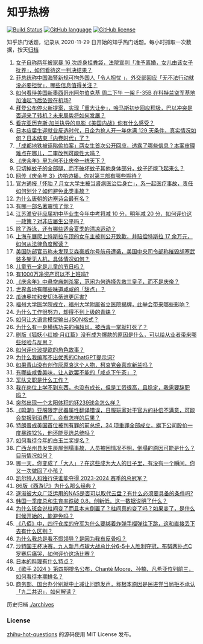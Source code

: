 # 知乎热榜
[![Build Status](https://github.com/ToWeLong/zhihu-hot-questions/workflows/CI/badge.svg)](https://github.com/ToWeLong/zhihu-hot-questions/actions)
[![GitHub language](https://img.shields.io/badge/language-golang-orange.svg)](https://golang.org/)
[![GitHub license](https://img.shields.io/github/license/ToWeLong/zhihu-hot-questions)](https://github.com/ToWeLong/zhihu-hot-questions/blob/main/LICENSE)

知乎热门话题，记录从 2020-11-29 日开始的知乎热门话题。每小时抓取一次数据，按天[归档](./archives)

<!-- BEGIN -->

1. [女子自称两年被家暴 16 次终身挂粪袋，法院宣判「准予离婚，女儿由该女子抚养」，如何看待这一判决结果？](https://www.zhihu.com/question/657781342)
1. [菲总统称中国海警新规可拘外国人「令人担忧 」，外交部回应「无不法行动就没必要担忧」，哪些信息值得关注？](https://www.zhihu.com/question/657553639)
1. [如何看待美国新墨西哥州阿尔伯克基 周二下午 一架 F-35B 在科特兰空军基地加油起飞后坠毁在机场?](https://www.zhihu.com/question/657527010)
1. [拜登公布停火新提案，实现「重大让步」，哈马斯初步回应积极，巴以冲突是否迎来了转机？未来局势将如何发展？](https://www.zhihu.com/question/657836781)
1. [看完亚历克斯·加兰执导的电影《美国内战》你有什么感受？](https://www.zhihu.com/question/657831784)
1. [日本应届生迎就业反选时代，日企为抢人开一年休满 129 天条件，真实情况如何？日本结束「内卷时代」了？](https://www.zhihu.com/question/657770277)
1. [「成都地铁被诬陷偷拍案」两女生首次公开回应，透露了哪些信息？本案审理难点在哪儿，二审改判可能性大吗？](https://www.zhihu.com/question/657766301)
1. [《庆余年》里为何不让庆帝一统天下？](https://www.zhihu.com/question/439499164)
1. [只切掉蚊子的全部腿，而不破坏蚊子其他身体部分，蚊子还能飞起来么？](https://www.zhihu.com/question/399852621)
1. [网传《庆余年 3》边拍边播，你对第三部有哪些期待？](https://www.zhihu.com/question/657772276)
1. [官方通报「怀胎 7 月女大学生被当肾病医治后身亡」，系一起医疗事故，责任如何划分？如何避免此类事故？](https://www.zhihu.com/question/657828536)
1. [为什么唐朝的边塞诗会最有名？](https://www.zhihu.com/question/657698148)
1. [有哪一部名著震惊了你？](https://www.zhihu.com/question/657790621)
1. [江苏淮安非应届初中毕业生今年中考将减 10 分，明年减 20 分，如何评价这一政策？对非应届生公平吗？](https://www.zhihu.com/question/657690055)
1. [除了游泳，还有哪些适合夏季的清凉运动？](https://www.zhihu.com/question/656620423)
1. [上海车展爬上特斯拉车顶的女车主被判公开致歉，并赔偿特斯拉 17 余万元，如何从法律角度解读？](https://www.zhihu.com/question/657692259)
1. [美国防部官员称未发现艾森豪威尔号航母遭袭，美国中央司令部称摧毁胡塞武装多架无人机，具体情况如何？](https://www.zhihu.com/question/657814015)
1. [儿童节一定是儿童的节日吗？](https://www.zhihu.com/question/657381733)
1. [有1000万净资产可以不上班吗?](https://www.zhihu.com/question/657594237)
1. [《庆余年》中悬空庙刺杀案，范闲为何选择先救三皇子，而不是庆帝？](https://www.zhihu.com/question/657682526)
1. [世界各地有哪些味道咸咸的「甜点」？](https://www.zhihu.com/question/657329942)
1. [瓜迪奥拉和安切洛蒂谁更厉害?](https://www.zhihu.com/question/657539344)
1. [福州大学医学院成立，福州大学附属省立医院揭牌，此举会带来哪些影响？](https://www.zhihu.com/question/657632718)
1. [为什么工作很努力，却得不到上级的青睐？](https://www.zhihu.com/question/657567666)
1. [如何让大语言模型输出JSON格式？](https://www.zhihu.com/question/656512469)
1. [为什么有一身横练功夫的梅超风，被西毒一掌就打死了？](https://www.zhihu.com/question/657626447)
1. [剧版《狐妖小红娘·月红篇》没有成为爆款的原因是什么，可以给从业者带来哪些经验与反思？](https://www.zhihu.com/question/657448874)
1. [如何评价波提欧的角色故事？](https://www.zhihu.com/question/657647428)
1. [为什么我编写不出优秀的ChatGPT提示词?](https://www.zhihu.com/question/615216526)
1. [如果青山没有创作灰原哀这个人物，柯哀党会喜欢新兰吗？](https://www.zhihu.com/question/561192284)
1. [有哪些咸香美味，让人欲罢不能的「咸点下午茶」？](https://www.zhihu.com/question/657329972)
1. [军队文职是什么工作？](https://www.zhihu.com/question/443840348)
1. [我在岗位上学不到东西，也没有成长，但是工资很高，且稳定，我需要辞职吗？](https://www.zhihu.com/question/657417875)
1. [突然出现一个太阳体积的钚239球会怎么样？](https://www.zhihu.com/question/657461372)
1. [《鸣潮》亚服限定武器属性翻译错误，日服玩家对于官方的补偿不满意，可能会举报到消费厅，会有怎样的后果？](https://www.zhihu.com/question/657598851)
1. [特朗普成美国首位被判有罪的前总统，34 项重罪全部成立，旗下公司股价一度暴跌12%，他还能竞选总统吗？](https://www.zhihu.com/question/657740197)
1. [如何看待今年的白玉兰奖提名？](https://www.zhihu.com/question/657743676)
1. [广西龙州县发生房屋倒塌事故，人员被困情况不明，倒塌的原因可能是什么？目前情况如何？](https://www.zhihu.com/question/657757893)
1. [哪一天，你变成了「大人」？在这些成为大人的日子里，有没有一个瞬间，你又一次做回了小孩？](https://www.zhihu.com/question/657040689)
1. [凯尔特人和独行侠谁能夺得 2023-2024 赛季的总冠军？](https://www.zhihu.com/question/657748826)
1. [86版《西游记》为什么那么经典？](https://www.zhihu.com/question/39965080)
1. [逐渐被大众广泛运用的NAS是否可以取代云盘？有什么必须要具备的条件吗?](https://www.zhihu.com/question/657811973)
1. [韩国一季度总和生育率跌破 0.8，创新低，这一数据说明了什么？](https://www.zhihu.com/question/657566978)
1. [为什么斑会说柱间变了而且本末倒置了？柱间真的变了吗？如果变了，是什么时候开始的，能避免吗？](https://www.zhihu.com/question/309666103)
1. [《八佰》中，四行仓库的守军为什么要绑着炸弹手榴弹往下跳，这和直接丢下去有什么区别？](https://www.zhihu.com/question/417472254)
1. [为什么我总是看不惯领导？是因为我有反骨吗？](https://www.zhihu.com/question/657526358)
1. [沙特国王杯决赛，九人新月点球大战总比分6-5十人胜利夺冠，布努两扑点C罗赛后痛哭，如何评价这场比赛？](https://www.zhihu.com/question/657805781)
1. [日本的料理有什么特点？](https://www.zhihu.com/question/569654212)
1. [《歌手 2024 》第四期排名公布，Chanté Moore、孙楠、凡希亚位列前三，如何看待本期排名？](https://www.zhihu.com/question/657785973)
1. [商务部、国台办分别就中止减让问题发声，称根本原因是民进党当局拒不承认「九二共识」，如何解读？](https://www.zhihu.com/question/657753339)

<!-- END -->

历史归档 [./archives](./archives)


### License
[zhihu-hot-questions](https://github.com/towelong/zhihu-hot-questions) 的源码使用 MIT License 发布。